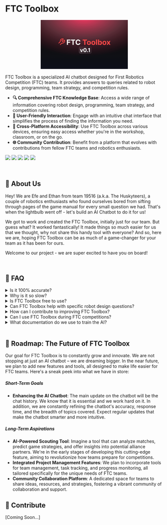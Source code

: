 # FTC Toolbox

<p align="center">
    <img src="./public/cover_image.png" width=55% height=55%>
</p>

FTC Toolbox is a specialized AI chatbot designed for First Robotics Competition (FTC) teams. It provides answers to queries related to robot design, programming, team strategy, and competition rules.

-   **🔍 Comprehensive FTC Knowledge Base**: Access a wide range of information covering robot design, programming, team strategy, and competition rules.
-   **💬 User-Friendly Interaction**: Engage with an intuitive chat interface that simplifies the process of finding the information you need.
-   **📱 Cross-Platform Accessibility**: Use FTC Toolbox across various devices, ensuring easy access whether you're in the workshop, classroom, or on the go.
-   **🌐 Community Contribution**: Benefit from a platform that evolves with contributions from fellow FTC teams and robotics enthusiasts.

![](https://img.shields.io/github/stars/ethansocal/ftc-toolbox.svg) ![](https://img.shields.io/github/forks/ethansocal/ftc-toolbox.svg) ![](https://img.shields.io/github/tag/ethansocal/ftc-toolbox.svg) ![](https://img.shields.io/github/release/ethansocal/ftc-toolbox.svg) ![](https://img.shields.io/github/issues/ethansocal/ftc-toolbox.svg)

<br>

## 🚀 About Us

Hey! We are Efe and Ethan from team 19516 (a.k.a. The Huskyteers), a couple of robotics enthusiasts who found ourselves bored from sifting through pages of the game manual for every small question we had. That's when the lightbulb went off - let's build an AI Chatbot to do it for us!

We got to work and created the FTC Toolbox, initially just for our team. But guess what? It worked fantastically! It made things so much easier for us that we thought, why not share this handy tool with everyone? And so, here we are, hoping FTC Toolbox can be as much of a game-changer for your team as it has been for ours.

Welcome to our project - we are super excited to have you on board!

<br>

## 🙋 FAQ

<details>
 <summary>Is it 100% accurate?</summary>
 While we strive for accuracy, FTC Toolbox, like any AI-powered tool, may not always be 100% accurate. It's designed to provide helpful information and guidance based on the data and algorithms it's been trained on. We recommend always cross-referencing with official FTC resources for critical decisions.
</details>

<details>
 <summary>Why is it so slow?</summary>
 We understand that speed is crucial, especially in a fast-paced environment like FTC. The current response time is partly due to our reliance on OpenAI's advanced assistant system, which prioritizes accuracy and comprehensive responses. We're actively working on optimizing this balance to make FTC Toolbox faster without compromising the quality of information. Stay tuned for updates!
</details>


<details>
 <summary>Is FTC Toolbox free to use?</summary>
 Absolutely! FTC Toolbox is a community-driven project and is completely free for all FTC teams and enthusiasts.
</details>

<details>
 <summary>Can FTC Toolbox help with specific robot design questions?</summary>
 Yes, FTC Toolbox can provide general advice and resources on robot design, but it's not a substitute for detailed, team-specific engineering decisions.
</details>

<details>
 <summary>How can I contribute to improving FTC Toolbox?</summary>
 We welcome contributions! You can contribute by providing feedback, suggesting features, or helping with development. Check out our 'Contribute' section for more details.
</details>

<details>
 <summary>Can I use FTC Toolbox during FTC competitions?</summary>
 Yes, FTC Toolbox is a great resource for quick information during competitions. However, always ensure compliance with FTC competition rules regarding the use of digital tools.
</details>

<details>
 <summary>What documentation do we use to train the AI?</summary>
 Centerstage AI uses [gm0](https://gm0.org/en/latest/), gm1, gm2, and Q&A's from the official forum. 
</details>

<br>

## 🌟 Roadmap: The Future of FTC Toolbox
Our goal for FTC Toolbox is to constantly grow and innovate. We are not stopping at just an AI chatbot – we are dreaming bigger. In the near future, we plan to add new features and tools, all designed to make life easier for FTC teams. Here's a sneak peek into what we have in store:

##### Short-Term Goals
- **Enhancing the AI Chatbot**: The  main update on the chatbot will be the chat history. We know that it is essential and we work hard on it. In addition, we are constantly refining the chatbot's accuracy, response time, and the breadth of topics covered. Expect regular updates that make the chatbot smarter and more intuitive.

##### Long-Term Aspirations
- **AI-Powered Scouting Tool**: Imagine a tool that can analyze matches, predict game strategies, and offer insights into potential alliance partners. We're in the early stages of developing this cutting-edge feature, aiming to revolutionize how teams prepare for competitions.
- **Integrated Project Management Features**: We plan to incorporate tools for team management, task tracking, and progress monitoring, all tailored specifically for the unique needs of FTC teams.
- **Community Collaboration Platform**: A dedicated space for teams to share ideas, resources, and strategies, fostering a vibrant community of collaboration and support.


## 🔧 Contribute
[Coming Soon\...]
